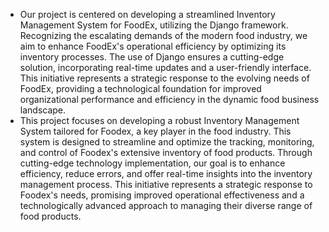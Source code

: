 - Our project is centered on developing a streamlined Inventory Management System for FoodEx, utilizing the Django framework. Recognizing the escalating demands of the modern food industry, we aim to enhance FoodEx's operational efficiency by optimizing its inventory processes. The use of Django ensures a cutting-edge solution, incorporating real-time updates and a user-friendly interface. This initiative represents a strategic response to the evolving needs of FoodEx, providing a technological foundation for improved organizational performance and efficiency in the dynamic food business landscape.
- This project focuses on developing a robust Inventory Management System tailored for Foodex, a key player in the food industry. This system is designed to streamline and optimize the tracking, monitoring, and control of Foodex's extensive inventory of food products. Through cutting-edge technology implementation, our goal is to enhance efficiency, reduce errors, and offer real-time insights into the inventory management process. This initiative represents a strategic response to Foodex's needs, promising improved operational effectiveness and a technologically advanced approach to managing their diverse range of food products.
